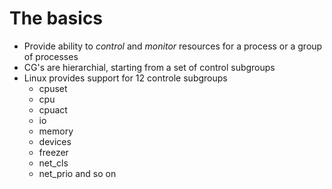 # The basics
* Provide ability to _control_ and _monitor_ resources for a process or a group
  of processes
* CG's are hierarchial, starting from a set of control subgroups
* Linux provides support for 12 controle subgroups
    - cpuset
    - cpu
    - cpuact
    - io
    - memory
    - devices
    - freezer
    - net_cls
    - net_prio
    and so on 

